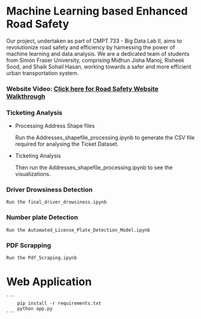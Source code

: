 # Machine Learning based Enhanced Road Safety

Our project, undertaken as part of CMPT 733 - Big Data Lab II, aims to revolutionize road safety and efficiency by harnessing the power of machine learning and data analysis. We are a dedicated team of students from Simon Fraser University, comprising Midhun Jisha Manoj, Risheek Sood, and Shaik Sohail Hasan, working towards a safer and more efficient urban transportation system.

### Website Video:  [Click here for Road Safety Website Walkthrough](https://www.youtube.com/watch?v=wa_gxY8OSuE)

### Ticketing Analysis

- Processing Address Shape files

    Run the Addresses_shapefile_processing.ipynb to generate the CSV file required for analysing the Ticket Dataset. 

- Ticketing Analysis
    
    Then run the Addresses_shapefile_processing.ipynb to see the visualizations.

### Driver Drowsiness Detection
    
    Run the final_driver_drowsiness.ipynb

### Number plate Detection

    Run the Automated_License_Plate_Detection_Model.ipynb

### PDF Scrapping

    Run the Pdf_Scraping.ipynb

# Web Application

    ``` 
        pip install -r requirements.txt 
        python app.py
    ```

